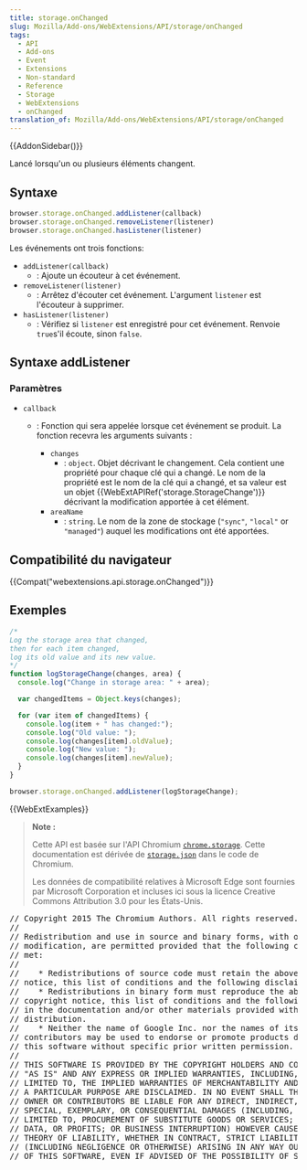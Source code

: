 ```yaml
---
title: storage.onChanged
slug: Mozilla/Add-ons/WebExtensions/API/storage/onChanged
tags:
  - API
  - Add-ons
  - Event
  - Extensions
  - Non-standard
  - Reference
  - Storage
  - WebExtensions
  - onChanged
translation_of: Mozilla/Add-ons/WebExtensions/API/storage/onChanged
---
```

{{AddonSidebar()}}

Lancé lorsqu'un ou plusieurs éléments changent.

## Syntaxe

```js
browser.storage.onChanged.addListener(callback)
browser.storage.onChanged.removeListener(listener)
browser.storage.onChanged.hasListener(listener)
```

Les événements ont trois fonctions:

- `addListener(callback)`
  - : Ajoute un écouteur à cet événement.
- `removeListener(listener)`
  - : Arrêtez d'écouter cet événement. L'argument `listener` est l'écouteur à supprimer.
- `hasListener(listener)`
  - : Vérifiez si `listener` est enregistré pour cet événement. Renvoie `true`s'il écoute, sinon `false`.

## Syntaxe addListener

### Paramètres

- `callback`

  - : Fonction qui sera appelée lorsque cet événement se produit. La fonction recevra les arguments suivants :

    - `changes`
      - : `object`. Objet décrivant le changement. Cela contient une propriété pour chaque clé qui a changé. Le nom de la propriété est le nom de la clé qui a changé, et sa valeur est un objet {{WebExtAPIRef('storage.StorageChange')}} décrivant la modification apportée à cet élément.

    <!---->

    - `areaName`
      - : `string`. Le nom de la zone de stockage (`"sync"`, `"local"` or `"managed"`) auquel les modifications ont été apportées.

## Compatibilité du navigateur

{{Compat("webextensions.api.storage.onChanged")}}

## Exemples

```js
/*
Log the storage area that changed,
then for each item changed,
log its old value and its new value.
*/
function logStorageChange(changes, area) {
  console.log("Change in storage area: " + area);

  var changedItems = Object.keys(changes);

  for (var item of changedItems) {
    console.log(item + " has changed:");
    console.log("Old value: ");
    console.log(changes[item].oldValue);
    console.log("New value: ");
    console.log(changes[item].newValue);
  }
}

browser.storage.onChanged.addListener(logStorageChange);
```

{{WebExtExamples}}

> **Note :**
>
> Cette API est basée sur l'API Chromium [`chrome.storage`](https://developer.chrome.com/extensions/storage). Cette documentation est dérivée de [`storage.json`](https://chromium.googlesource.com/chromium/src/+/master/extensions/common/api/storage.json) dans le code de Chromium.
>
> Les données de compatibilité relatives à Microsoft Edge sont fournies par Microsoft Corporation et incluses ici sous la licence Creative Commons Attribution 3.0 pour les États-Unis.

<div class="hidden"><pre>// Copyright 2015 The Chromium Authors. All rights reserved.
//
// Redistribution and use in source and binary forms, with or without
// modification, are permitted provided that the following conditions are
// met:
//
//    * Redistributions of source code must retain the above copyright
// notice, this list of conditions and the following disclaimer.
//    * Redistributions in binary form must reproduce the above
// copyright notice, this list of conditions and the following disclaimer
// in the documentation and/or other materials provided with the
// distribution.
//    * Neither the name of Google Inc. nor the names of its
// contributors may be used to endorse or promote products derived from
// this software without specific prior written permission.
//
// THIS SOFTWARE IS PROVIDED BY THE COPYRIGHT HOLDERS AND CONTRIBUTORS
// "AS IS" AND ANY EXPRESS OR IMPLIED WARRANTIES, INCLUDING, BUT NOT
// LIMITED TO, THE IMPLIED WARRANTIES OF MERCHANTABILITY AND FITNESS FOR
// A PARTICULAR PURPOSE ARE DISCLAIMED. IN NO EVENT SHALL THE COPYRIGHT
// OWNER OR CONTRIBUTORS BE LIABLE FOR ANY DIRECT, INDIRECT, INCIDENTAL,
// SPECIAL, EXEMPLARY, OR CONSEQUENTIAL DAMAGES (INCLUDING, BUT NOT
// LIMITED TO, PROCUREMENT OF SUBSTITUTE GOODS OR SERVICES; LOSS OF USE,
// DATA, OR PROFITS; OR BUSINESS INTERRUPTION) HOWEVER CAUSED AND ON ANY
// THEORY OF LIABILITY, WHETHER IN CONTRACT, STRICT LIABILITY, OR TORT
// (INCLUDING NEGLIGENCE OR OTHERWISE) ARISING IN ANY WAY OUT OF THE USE
// OF THIS SOFTWARE, EVEN IF ADVISED OF THE POSSIBILITY OF SUCH DAMAGE.
</pre></div>
